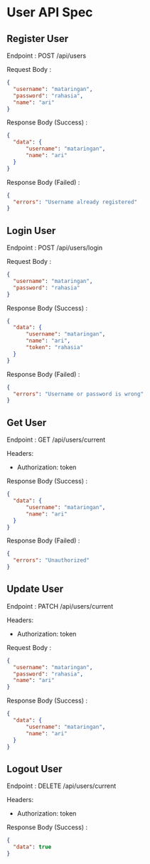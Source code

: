 # User API Spec

## Register User

Endpoint : POST /api/users

Request Body :

```json
{
  "username": "mataringan",
  "password": "rahasia",
  "name": "ari"
}
```

Response Body (Success) :

```json
{
  "data": {
      "username": "mataringan",
      "name": "ari"
  }
}
```

Response Body (Failed) :

```json
{
  "errors": "Username already registered"
}
```

## Login User

Endpoint : POST /api/users/login

Request Body :

```json
{
  "username": "mataringan",
  "password": "rahasia"
}
```

Response Body (Success) :

```json
{
  "data": {
      "username": "mataringan",
      "name": "ari",
      "token": "rahasia"
  }
}
```

Response Body (Failed) :

```json
{
  "errors": "Username or password is wrong"
}
```

## Get User

Endpoint : GET /api/users/current

Headers: 
- Authorization: token

Response Body (Success) :

```json
{
  "data": {
      "username": "mataringan",
      "name": "ari"
  }
}
```

Response Body (Failed) :

```json
{
  "errors": "Unauthorized"
}
```

## Update User

Endpoint : PATCH /api/users/current

Headers:
- Authorization: token


Request Body :

```json
{
  "username": "mataringan",
  "password": "rahasia",
  "name": "ari"
}
```

Response Body (Success) :

```json
{
  "data": {
      "username": "mataringan",
      "name": "ari"
  }
}
```

## Logout User

Endpoint : DELETE /api/users/current

Headers:
- Authorization: token

Response Body (Success) :

```json
{
  "data": true
}
```